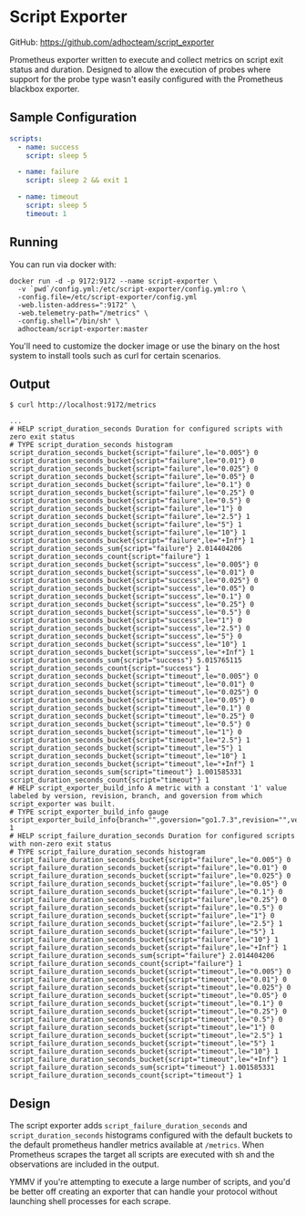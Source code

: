 # Script Exporter

GitHub: https://github.com/adhocteam/script_exporter

Prometheus exporter written to execute and collect metrics on script exit status
and duration. Designed to allow the execution of probes where support for the
probe type wasn't easily configured with the Prometheus blackbox exporter.

## Sample Configuration

```yaml
scripts:
  - name: success
    script: sleep 5

  - name: failure
    script: sleep 2 && exit 1

  - name: timeout
    script: sleep 5
    timeout: 1
```

## Running

You can run via docker with:

```
docker run -d -p 9172:9172 --name script-exporter \
  -v `pwd`/config.yml:/etc/script-exporter/config.yml:ro \
  -config.file=/etc/script-exporter/config.yml
  -web.listen-address=":9172" \
  -web.telemetry-path="/metrics" \
  -config.shell="/bin/sh" \
  adhocteam/script-exporter:master
```

You'll need to customize the docker image or use the binary on the host system
to install tools such as curl for certain scenarios.

## Output

`$ curl http://localhost:9172/metrics`

```
...
# HELP script_duration_seconds Duration for configured scripts with zero exit status
# TYPE script_duration_seconds histogram
script_duration_seconds_bucket{script="failure",le="0.005"} 0
script_duration_seconds_bucket{script="failure",le="0.01"} 0
script_duration_seconds_bucket{script="failure",le="0.025"} 0
script_duration_seconds_bucket{script="failure",le="0.05"} 0
script_duration_seconds_bucket{script="failure",le="0.1"} 0
script_duration_seconds_bucket{script="failure",le="0.25"} 0
script_duration_seconds_bucket{script="failure",le="0.5"} 0
script_duration_seconds_bucket{script="failure",le="1"} 0
script_duration_seconds_bucket{script="failure",le="2.5"} 1
script_duration_seconds_bucket{script="failure",le="5"} 1
script_duration_seconds_bucket{script="failure",le="10"} 1
script_duration_seconds_bucket{script="failure",le="+Inf"} 1
script_duration_seconds_sum{script="failure"} 2.014404206
script_duration_seconds_count{script="failure"} 1
script_duration_seconds_bucket{script="success",le="0.005"} 0
script_duration_seconds_bucket{script="success",le="0.01"} 0
script_duration_seconds_bucket{script="success",le="0.025"} 0
script_duration_seconds_bucket{script="success",le="0.05"} 0
script_duration_seconds_bucket{script="success",le="0.1"} 0
script_duration_seconds_bucket{script="success",le="0.25"} 0
script_duration_seconds_bucket{script="success",le="0.5"} 0
script_duration_seconds_bucket{script="success",le="1"} 0
script_duration_seconds_bucket{script="success",le="2.5"} 0
script_duration_seconds_bucket{script="success",le="5"} 0
script_duration_seconds_bucket{script="success",le="10"} 1
script_duration_seconds_bucket{script="success",le="+Inf"} 1
script_duration_seconds_sum{script="success"} 5.015765115
script_duration_seconds_count{script="success"} 1
script_duration_seconds_bucket{script="timeout",le="0.005"} 0
script_duration_seconds_bucket{script="timeout",le="0.01"} 0
script_duration_seconds_bucket{script="timeout",le="0.025"} 0
script_duration_seconds_bucket{script="timeout",le="0.05"} 0
script_duration_seconds_bucket{script="timeout",le="0.1"} 0
script_duration_seconds_bucket{script="timeout",le="0.25"} 0
script_duration_seconds_bucket{script="timeout",le="0.5"} 0
script_duration_seconds_bucket{script="timeout",le="1"} 0
script_duration_seconds_bucket{script="timeout",le="2.5"} 1
script_duration_seconds_bucket{script="timeout",le="5"} 1
script_duration_seconds_bucket{script="timeout",le="10"} 1
script_duration_seconds_bucket{script="timeout",le="+Inf"} 1
script_duration_seconds_sum{script="timeout"} 1.001585331
script_duration_seconds_count{script="timeout"} 1
# HELP script_exporter_build_info A metric with a constant '1' value labeled by version, revision, branch, and goversion from which script_exporter was built.
# TYPE script_exporter_build_info gauge
script_exporter_build_info{branch="",goversion="go1.7.3",revision="",version=""} 1
# HELP script_failure_duration_seconds Duration for configured scripts with non-zero exit status
# TYPE script_failure_duration_seconds histogram
script_failure_duration_seconds_bucket{script="failure",le="0.005"} 0
script_failure_duration_seconds_bucket{script="failure",le="0.01"} 0
script_failure_duration_seconds_bucket{script="failure",le="0.025"} 0
script_failure_duration_seconds_bucket{script="failure",le="0.05"} 0
script_failure_duration_seconds_bucket{script="failure",le="0.1"} 0
script_failure_duration_seconds_bucket{script="failure",le="0.25"} 0
script_failure_duration_seconds_bucket{script="failure",le="0.5"} 0
script_failure_duration_seconds_bucket{script="failure",le="1"} 0
script_failure_duration_seconds_bucket{script="failure",le="2.5"} 1
script_failure_duration_seconds_bucket{script="failure",le="5"} 1
script_failure_duration_seconds_bucket{script="failure",le="10"} 1
script_failure_duration_seconds_bucket{script="failure",le="+Inf"} 1
script_failure_duration_seconds_sum{script="failure"} 2.014404206
script_failure_duration_seconds_count{script="failure"} 1
script_failure_duration_seconds_bucket{script="timeout",le="0.005"} 0
script_failure_duration_seconds_bucket{script="timeout",le="0.01"} 0
script_failure_duration_seconds_bucket{script="timeout",le="0.025"} 0
script_failure_duration_seconds_bucket{script="timeout",le="0.05"} 0
script_failure_duration_seconds_bucket{script="timeout",le="0.1"} 0
script_failure_duration_seconds_bucket{script="timeout",le="0.25"} 0
script_failure_duration_seconds_bucket{script="timeout",le="0.5"} 0
script_failure_duration_seconds_bucket{script="timeout",le="1"} 0
script_failure_duration_seconds_bucket{script="timeout",le="2.5"} 1
script_failure_duration_seconds_bucket{script="timeout",le="5"} 1
script_failure_duration_seconds_bucket{script="timeout",le="10"} 1
script_failure_duration_seconds_bucket{script="timeout",le="+Inf"} 1
script_failure_duration_seconds_sum{script="timeout"} 1.001585331
script_failure_duration_seconds_count{script="timeout"} 1
```

## Design

The script exporter adds `script_failure_duration_seconds` and
`script_duration_seconds` histograms configured with the default buckets
to the default prometheus handler metrics available at `/metrics`. When Prometheus
scrapes the target all scripts are executed with sh and the observations are
included in the output.

YMMV if you're attempting to execute a large number of scripts, and you'd be
better off creating an exporter that can handle your protocol without launching
shell processes for each scrape.

